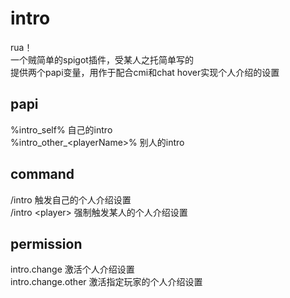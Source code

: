 # intro
rua！  
一个贼简单的spigot插件，受某人之托简单写的  
提供两个papi变量，用作于配合cmi和chat hover实现个人介绍的设置  

## papi  
%intro_self% 自己的intro  
%intro_other_\<playerName\>% 别人的intro  

## command
/intro 触发自己的个人介绍设置  
/intro \<player\> 强制触发某人的个人介绍设置  

## permission
intro.change 激活个人介绍设置  
intro.change.other 激活指定玩家的个人介绍设置
